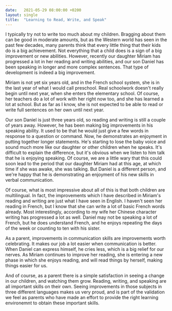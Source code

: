 ```yaml
---
date:   2021-05-29 08:00:00 +0200
layout: single
title:  "Learning to Read, Write, and Speak"
---
```

I typically try not to write too much about my children. Bragging about them can be good in moderate amounts, but as the Western world has seen in the past few decades, many parents think that every little thing that their kids do is a big achievement. Not everything that a child does is a sign of a big improvement or new abilities. However, recently our daughter Miriam has progressed a lot in her reading and writing abilities, and our son Daniel has been speaking in longer and more complex sentences. That type of development is indeed a big improvement.

Miriam is not yet six years old, and in the French school system, she is in the last year of what I would call preschool. Real schoolwork doesn't really begin until next year, when she enters the elementary school. Of course, her teachers do a lot of work with her right now too, and she has learned a lot at school. But as far as I know, she is not expected to be able to read or write full sentences on her own until next year.

Our son Daniel is just three years old, so reading and writing is still a couple of years away. However, he has been making big improvements in his speaking ability. It used to be that he would just give a few words in response to a question or command. Now, he demonstrates an enjoyment in putting together longer statements. He's starting to lose the baby voice and sound much more like our daughter or other children when he speaks. It's difficult to explain the difference, but it's obvious when we listen to him talk that he is enjoying speaking. Of course, we are a little wary that this could soon lead to the period that our daughter Miriam had at this age, at which time if she was awake, she was talking. But Daniel is a different person, and we're happy that he is demonstrating an enjoyment of his new skills in verbal communication.

Of course, what is most impressive about all of this is that both children are multilingual. In fact, the improvements which I have described in Miriam's reading and writing are just what I have seen in English. I haven't seen her reading in French, but I know that she can write a lot of basic French words already. Most interestingly, according to my wife her Chinese character writing has progressed a lot as well. Daniel may not be speaking a lot of French, but he does understand French, and he enjoys repeating the days of the week or counting to ten with his sister.

As a parent, improvements in communication skills are improvements worth celebrating. It makes our job a lot easier when communication is better. When Daniel can express himself, he cries less, which is a big relief for our nerves. As Miriam continues to improve her reading, she is entering a new phase in which she enjoys reading, and will read things by herself, making things easier for us.

And of course, as a parent there is a simple satisfaction in seeing a change in our children, and watching them grow. Reading, writing, and speaking are all important skills on their own. Seeing improvements in those subjects in three different languages makes us very proud, and is part of the validation we feel as parents who have made an effort to provide the right learning environemnt to obtain these important skills.